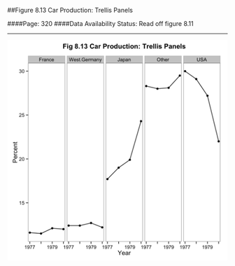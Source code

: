 ##Figure 8.13 Car Production: Trellis Panels

####Page: 320
####Data Availability Status: Read off figure 8.11
***
![`Car Production: Trellis Panels`](fig08-13_car-production-trellis-panels.png)


